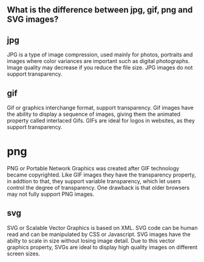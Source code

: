 ## What is the difference between jpg, gif, png and SVG images?

## jpg

JPG is a type of image compression, used mainly for photos, portraits and images where color variances are important such as digital photographs. Image quality may decrease if you reduce the file size. JPG images do not support transparency.

## gif

Gif or graphics interchange format, support transparency. Gif images have the ability to display a sequence of images, giving them the animated property called interlaced Gifs. GIFs are ideal for logos in websites, as they support transparency.

# png

PNG or Portable Network Graphics was created after GIF technology became copyrighted. Like GIF images they have the transparency property, in addtion to that, they support variable transparency, which let users control the degree of transparency. One drawback is that older browsers may not fully support PNG images.

## svg

SVG or Scalable Vector Graphics is based on XML. SVG code can be human read and can be manipulated by CSS or Javascript. SVG images have the abilty to scale in size without losing image detail. Due to this vector graphics property, SVGs are ideal to display high quality images on different screen sizes.
